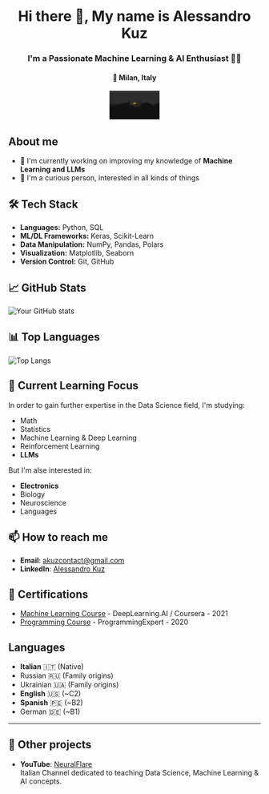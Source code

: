 <h1 align="center">Hi there 👋, My name is Alessandro Kuz</h1>
<h3 align="center">I'm a Passionate Machine Learning & AI Enthusiast 🧑‍🎓</h3>
<h4 align="center">📍 Milan, Italy</h3>

<p align="center">
  <img src="firewatch-bg.png" alt="FireWatch Wallpaper" width="100"/>
</p>

## About me
- 🔭 I'm currently working on improving my knowledge of **Machine Learning and LLMs**
- 🤔 I'm a curious person, interested in all kinds of things

## 🛠 Tech Stack
- **Languages:** Python, SQL
- **ML/DL Frameworks:** Keras, Scikit-Learn
- **Data Manipulation:** NumPy, Pandas, Polars
- **Visualization:** Matplotlib, Seaborn
- **Version Control:** Git, GitHub

## 📈 GitHub Stats
![Your GitHub stats](https://github-readme-stats.vercel.app/api?username=alessandrokuz&show_icons=true&theme=radical)

## 📊 Top Languages
![Top Langs](https://github-readme-stats.vercel.app/api/top-langs/?username=alessandrokuz&layout=compact&theme=radical)

## 🌱 Current Learning Focus
In order to gain further expertise in the Data Science field, I'm studying:
- Math
- Statistics
- Machine Learning & Deep Learning
- Reinforcement Learning
- **LLMs**

But I'm alse interested in:
- **Electronics**
- Biology
- Neuroscience
- Languages

## 📫 How to reach me
- **Email**: [akuzcontact@gmail.com](mailto:akuzcontact@gmail.com)
- **LinkedIn**: [Alessandro Kuz](https://www.linkedin.com/in/alessandrokuz/)

## 📜 Certifications
- [Machine Learning Course](https://www.coursera.org/account/accomplishments/certificate/4FP7MMBBF8SL) - DeepLearning.AI / Coursera - 2021
- [Programming Course](https://certificate.algoexpert.io/ProgrammingExpert%20Certificate%20PE-677fc6de07) - ProgrammingExpert - 2020

## Languages
- **Italian** 🇮🇹 (Native)
- Russian 🇷🇺 (Family origins)
- Ukrainian 🇺🇦 (Family origins)
- **English** 🇺🇸 (~C2)
- **Spanish** 🇵🇪 (~B2)
- German 🇩🇪 (~B1)

---

## 🎯 Other projects
- **YouTube**: [NeuralFlare](https://www.youtube.com/@NeuralFlare) \
Italian Channel dedicated to teaching Data Science, Machine Learning & AI concepts.
